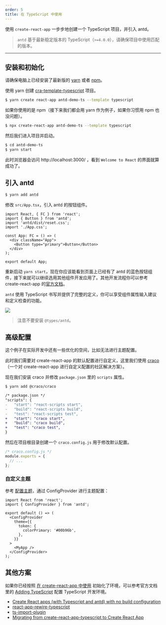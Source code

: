 ```yaml
---
order: 5
title: 在 TypeScript 中使用
---
```


使用 `create-react-app` 一步步地创建一个 TypeScript 项目，并引入 antd。

> `antd` 基于最新稳定版本的 TypeScript（`>=4.0.0`），请确保项目中使用匹配的版本。

---

## 安装和初始化

请确保电脑上已经安装了最新版的 [yarn](https://yarnpkg.com) 或者 [npm](https://www.npmjs.com/)。

使用 yarn 创建 [cra-template-typescript](https://github.com/facebook/create-react-app/tree/master/packages/cra-template-typescript) 项目。

```bash
$ yarn create react-app antd-demo-ts --template typescript
```

如果你使用的是 npm（接下来我们都会用 yarn 作为例子，如果你习惯用 npm 也没问题）。

```bash
$ npx create-react-app antd-demo-ts --template typescript
```

然后我们进入项目并启动。

```bash
$ cd antd-demo-ts
$ yarn start
```

此时浏览器会访问 http://localhost:3000/ ，看到 `Welcome to React` 的界面就算成功了。

## 引入 antd

```bash
$ yarn add antd
```

修改 `src/App.tsx`，引入 antd 的按钮组件。

```tsx
import React, { FC } from 'react';
import { Button } from 'antd';
import 'antd/dist/reset.css';
import './App.css';

const App: FC = () => (
  <div className="App">
    <Button type="primary">Button</Button>
  </div>
);

export default App;
```

重新启动 `yarn start`，现在你应该能看到页面上已经有了 antd 的蓝色按钮组件，接下来就可以继续选用其他组件开发应用了。其他开发流程你可以参考 create-react-app 的[官方文档](https://create-react-app.dev/docs/getting-started#creating-a-typescript-app)。

`antd` 使用 TypeScript 书写并提供了完整的定义，你可以享受组件属性输入建议和定义检查的功能。

![](https://gw.alipayobjects.com/zos/antfincdn/26L5vPoLug/8d7da796-175e-40af-8eea-e7031ba09f9f.png)

> 注意不要安装 `@types/antd`。

## 高级配置

这个例子在实际开发中还有一些优化的空间，比如无法进行主题配置。

此时我们需要对 create-react-app 的默认配置进行自定义，这里我们使用 [craco](https://github.com/gsoft-inc/craco) （一个对 create-react-app 进行自定义配置的社区解决方案）。

现在我们安装 craco 并修改 `package.json` 里的 `scripts` 属性。

```bash
$ yarn add @craco/craco
```

```diff
/* package.json */
"scripts": {
-   "start": "react-scripts start",
-   "build": "react-scripts build",
-   "test": "react-scripts test",
+   "start": "craco start",
+   "build": "craco build",
+   "test": "craco test",
}
```

然后在项目根目录创建一个 `craco.config.js` 用于修改默认配置。

```js
/* craco.config.js */
module.exports = {
  // ...
};
```

### 自定义主题

参考 [配置主题](/docs/react/customize-theme)，通过 ConfigProvider 进行主题配置：

```tsx
import React from 'react';
import { ConfigProvider } from 'antd';

export default () => (
  <ConfigProvider
    theme={{
      token: {
        colorPrimary: '#00b96b',
      },
    }}
  >
    <MyApp />
  </ConfigProvider>
);
```

## 其他方案

如果你已经按照 [在 create-react-app 中使用](/docs/react/use-with-create-react-app) 初始化了环境，可以参考官方文档里的 [Adding TypeScript](https://create-react-app.dev/docs/adding-typescript) 配置 TypeScript 开发环境。

- [Create React apps (with Typescript and antd) with no build configuration](https://github.com/SZzzzz/react-scripts-ts-antd)
- [react-app-rewire-typescript](https://github.com/lwd-technology/react-app-rewire-typescript)
- [ts-import-plugin](https://github.com/Brooooooklyn/ts-import-plugin)
- [Migrating from create-react-app-typescript to Create React App](https://vincenttunru.com/migrate-create-react-app-typescript-to-create-react-app/)
